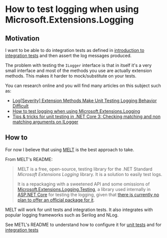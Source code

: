 ﻿# How to test logging when using Microsoft.Extensions.Logging

## Motivation

I want to be able to do integration tests as defined in [introduction to integration tests](https://docs.microsoft.com/en-us/aspnet/core/test/integration-tests?#introduction-to-integration-tests) and then assert the log messages produced.

The problem with testing the `ILogger` interface is that in itself it's a very small interface and most of the methods you use are actually extension methods. This makes it harder to mock/substitute on your tests.

You can research online and you will find many articles on this subject such as:

* [Log[Severity] Extension Methods Make Unit Testing Logging Behavior Difficult](https://github.com/aspnet/Logging/issues/611)
* [How to test logging when using Microsoft.Extensions.Logging](https://alessio.franceschelli.me/posts/dotnet/how-to-test-logging-when-using-microsoft-extensions-logging/)
* [Tips & tricks for unit testing in .NET Core 3: Checking matching and non matching arguments on ILogger](https://anthonygiretti.com/2020/02/05/tips-tricks-for-unit-testing-in-net-core-3-checking-matching-and-non-matching-arguments-on-ilogger/)

## How to

For now I believe that using [MELT](https://github.com/alefranz/MELT) is the best approach to take.

From MELT's README:

> MELT is a free, open-source, testing library for the .NET Standard _Microsoft Extensions Logging_ library. It is a solution to easily test logs.
>
> It is a repackaging with a sweetened API and some omissions of [Microsoft.Extensions.Logging.Testing](https://github.com/aspnet/Extensions/tree/master/src/Logging/Logging.Testing), a library used internally in [ASP.NET Core](https://github.com/aspnet/AspNetCore) for testing the logging, given that [there is currently no plan to offer an official package for it](https://github.com/aspnet/Extensions/issues/672#issuecomment-532850535).

MELT will work for unit tests and integration tests. It also integrates with popular logging frameworks such as Serilog and NLog.

See METL's README to understand how to configure it for [unit tests](https://github.com/alefranz/MELT#quickstart) and for [integration tests](https://github.com/alefranz/MELT#quickstart-for-aspnet-core-integration-tests)